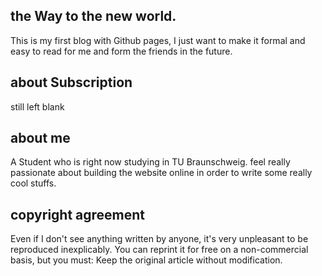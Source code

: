 ## the Way to the new world.
This is my first blog with Github pages, I just want to make it formal and easy to read for me and form the friends in the future.

## about Subscription
still left blank

## about me
A Student who is right now studying in TU Braunschweig. 
feel really passionate about building the website online in order to write some really cool stuffs.

## copyright agreement
Even if I don't see anything written by anyone, it's very unpleasant to be reproduced inexplicably.
You can reprint it for free on a non-commercial basis, but you must:
Keep the original article without modification.
